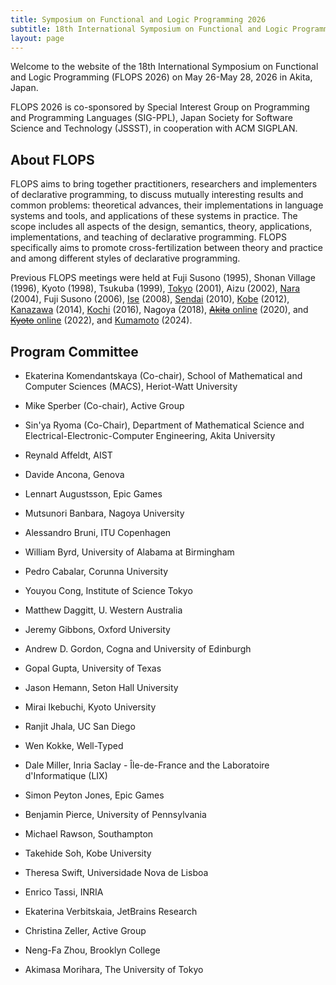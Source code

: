 ```yaml
---
title: Symposium on Functional and Logic Programming 2026
subtitle: 18th International Symposium on Functional and Logic Programming
layout: page
---
```


Welcome to the website of the 18th International Symposium on
Functional and Logic Programming (FLOPS 2026) on May 26-May 28, 2026
in Akita, Japan.

FLOPS 2026 is
co-sponsored by Special Interest Group on Programming and Programming
Languages (SIG-PPL), Japan Society for Software Science and Technology
(JSSST), in cooperation with ACM SIGPLAN.

## About FLOPS

FLOPS aims to bring together practitioners, researchers and
implementers of declarative programming, to discuss mutually
interesting results and common problems: theoretical advances, their
implementations in language systems and tools, and applications of
these systems in practice. The scope includes all aspects of the
design, semantics, theory, applications, implementations, and teaching
of declarative programming. FLOPS specifically aims to promote
cross-fertilization between theory and practice and among different
styles of declarative programming.

Previous FLOPS meetings were held at Fuji Susono (1995), Shonan
Village (1996), Kyoto (1998), Tsukuba (1999),
[Tokyo](https://www.ueda.info.waseda.ac.jp/flops2001/) (2001), Aizu
(2002), [Nara](http://www.cs.tsukuba.ac.jp/~kam/flops2004/) (2004),
Fuji Susono (2006),
[Ise](http://www.math.nagoya-u.ac.jp/~garrigue/FLOPS2008/) (2008),
[Sendai](https://web.archive.org/web/20161224011357/http://www.kb.ecei.tohoku.ac.jp/flops2010/wiki/index.php?FrontPage)
(2010), [Kobe](http://www.org.kobe-u.ac.jp/flops2012/) (2012),
[Kanazawa](http://www.jaist.ac.jp/flops2014/) (2014),
[Kochi](http://www.info.kochi-tech.ac.jp/FLOPS2016/#pc) (2016), Nagoya
(2018), [<del>Akita</del>
online](https://www.ipl.riec.tohoku.ac.jp/FLOPS2020/#program) (2020),
and [<del>Kyoto</del>
online](https://conf.researchr.org/home/flops-2022) (2022),
and [Kumamoto](https://functional-logic.org/events/flops/2024/) (2024).

## Program Committee

- Ekaterina Komendantskaya (Co-chair), School of Mathematical and
  Computer Sciences (MACS), Heriot-Watt University
- Mike Sperber (Co-chair), Active Group
- Sin'ya Ryoma (Co-Chair), Department of Mathematical Science and Electrical-Electronic-Computer Engineering, Akita University

- Reynald Affeldt, AIST 
- Davide Ancona, Genova 
- Lennart Augustsson, Epic Games
- Mutsunori Banbara, Nagoya University
- Alessandro  Bruni, ITU Copenhagen
- William Byrd, University of Alabama at Birmingham
- Pedro Cabalar, Corunna University
- Youyou Cong, Institute of Science Tokyo
- Matthew Daggitt, U. Western Australia
- Jeremy Gibbons, Oxford University
- Andrew D. Gordon, Cogna and University of Edinburgh
- Gopal Gupta, University of Texas
- Jason Hemann, Seton Hall University
- Mirai Ikebuchi, Kyoto University
- Ranjit Jhala, UC San Diego
- Wen Kokke, Well-Typed
- Dale Miller, Inria Saclay - Île-de-France and the Laboratoire d'Informatique (LIX)
- Simon Peyton Jones, Epic Games
- Benjamin Pierce, University of Pennsylvania
- Michael Rawson, Southampton
- Takehide Soh, Kobe University
- Theresa Swift, Universidade Nova de Lisboa
- Enrico Tassi, INRIA
- Ekaterina Verbitskaia, JetBrains Research
- Christina Zeller, Active Group
- Neng-Fa Zhou, Brooklyn College
- Akimasa Morihara, The University of Tokyo
